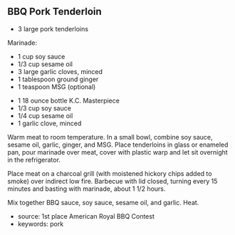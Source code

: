 BBQ Pork Tenderloin
-------------------

- 3 large pork tenderloins
<!-- -->
Marinade:
- 1 cup soy sauce
- 1/3 cup sesame oil
- 3 large garlic cloves, minced
- 1 tablespoon ground ginger
- 1 teaspoon MSG (optional)
<!-- -->
- 1 18 ounce bottle K.C. Masterpiece
- 1/3 cup soy sauce
- 1/4 cup sesame oil
- 1 garlic clove, minced

Warm meat to room temperature. In a small bowl, combine soy sauce,
sesame oil, garlic, ginger, and MSG. Place tenderloins in glass or
enameled pan, pour marinade over meat, cover with plastic warp and let
sit overnight in the refrigerator.

Place meat on a charcoal grill (with moistened hickory chips added to
smoke) over indirect low fire. Barbecue with lid closed, turning every
15 minutes and basting with marinade, about 1 1/2 hours.

Mix together BBQ sauce, soy sauce, sesame oil, and garlic.  Heat.

- source: 1st place American Royal BBQ Contest
- keywords: pork
